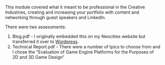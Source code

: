 This module covered what it meant to be professional in the Creative Industries, creating and increasing your portfolio with content and networking through guest speakers and LinkedIn.

There were two assessments:
1. Blog.pdf - I originally embedded this on my Neocities website but transferred it over to [Wordpress](https://creativetechnologyprofessionalism.wordpress.com/).
2. Technical Report.pdf - There were a number of tpics to choose from and I chose the "Evaluation of Game Engine Platforms for the Purposes of 2D and 3D Game Design" 
